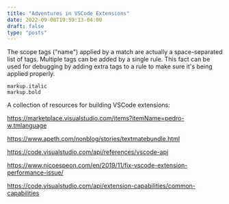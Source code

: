 ```yaml
---
title: "Adventures in VSCode Extensions"
date: 2022-09-08T19:59:13-04:00
draft: false
type: "posts"
---
```


The scope tags ("name") applied by a match are actually a space-separated list of tags. Multiple tags can be added by a single rule. This fact can be used for debugging by adding extra tags to a rule to make sure it's being applied properly.

```
markup.italic
markup.bold
```


A collection of resources for building VSCode extensions:

https://marketplace.visualstudio.com/items?itemName=pedro-w.tmlanguage

https://www.apeth.com/nonblog/stories/textmatebundle.html

https://code.visualstudio.com/api/references/vscode-api

https://www.nicoespeon.com/en/2019/11/fix-vscode-extension-performance-issue/

https://code.visualstudio.com/api/extension-capabilities/common-capabilities